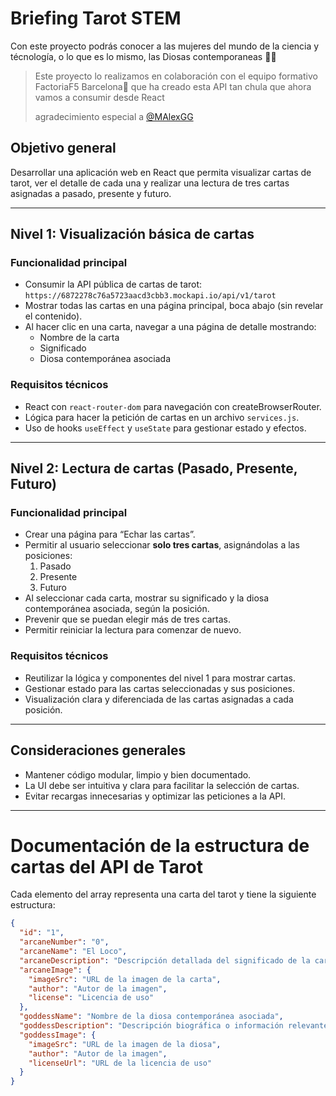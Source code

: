 # Briefing  Tarot STEM
Con este proyecto podrás conocer a las mujeres del mundo de la ciencia y técnología, o lo que es lo mismo, las Diosas contemporaneas 👩‍🔬
> Este proyecto lo realizamos en colaboración con el equipo formativo FactoriaF5 Barcelona🌟 que ha creado esta API tan chula que ahora vamos a consumir desde React
>
> agradecimiento especial a [@MAlexGG](https://github.com/MAlexGG)

## Objetivo general  
Desarrollar una aplicación web en React que permita visualizar cartas de tarot, ver el detalle de cada una y realizar una lectura de tres cartas asignadas a pasado, presente y futuro.

---

## Nivel 1: Visualización básica de cartas

### Funcionalidad principal  
- Consumir la API pública de cartas de tarot:  
  `https://6872278c76a5723aacd3cbb3.mockapi.io/api/v1/tarot`
- Mostrar todas las cartas en una página principal, boca abajo (sin revelar el contenido).
- Al hacer clic en una carta, navegar a una página de detalle mostrando:  
  - Nombre de la carta  
  - Significado  
  - Diosa contemporánea asociada  

### Requisitos técnicos  
- React con `react-router-dom` para navegación con createBrowserRouter.  
- Lógica para hacer la petición de cartas en un archivo `services.js`.  
- Uso de hooks `useEffect` y `useState` para gestionar estado y efectos.  

---

## Nivel 2: Lectura de cartas (Pasado, Presente, Futuro)

### Funcionalidad principal  
- Crear una página para “Echar las cartas”.   
- Permitir al usuario seleccionar **solo tres cartas**, asignándolas a las posiciones:  
  1. Pasado  
  2. Presente  
  3. Futuro  
- Al seleccionar cada carta, mostrar su significado y la diosa contemporánea asociada, según la posición.  
- Prevenir que se puedan elegir más de tres cartas.  
- Permitir reiniciar la lectura para comenzar de nuevo.  

### Requisitos técnicos  
- Reutilizar la lógica y componentes del nivel 1 para mostrar cartas.  
- Gestionar estado para las cartas seleccionadas y sus posiciones.  
- Visualización clara y diferenciada de las cartas asignadas a cada posición.  

---

## Consideraciones generales  
- Mantener código modular, limpio y bien documentado.  
- La UI debe ser intuitiva y clara para facilitar la selección de cartas.  
- Evitar recargas innecesarias y optimizar las peticiones a la API.  
---

# Documentación de la estructura de cartas del API de Tarot
Cada elemento del array representa una carta del tarot y tiene la siguiente estructura:

```json
{
  "id": "1",
  "arcaneNumber": "0",
  "arcaneName": "El Loco",
  "arcaneDescription": "Descripción detallada del significado de la carta.",
  "arcaneImage": {
    "imageSrc": "URL de la imagen de la carta",
    "author": "Autor de la imagen",
    "license": "Licencia de uso"
  },
  "goddessName": "Nombre de la diosa contemporánea asociada",
  "goddessDescription": "Descripción biográfica o información relevante sobre la diosa contemporánea.",
  "goddessImage": {
    "imageSrc": "URL de la imagen de la diosa",
    "author": "Autor de la imagen",
    "licenseUrl": "URL de la licencia de uso"
  }
}
```



